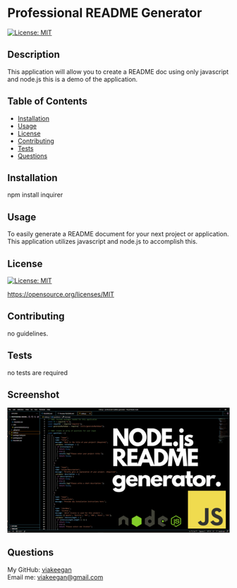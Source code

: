 # Professional README Generator

  [![License: MIT](https://img.shields.io/badge/License-MIT-yellow.svg)](https://opensource.org/licenses/MIT)

  ## Description

  This application will allow you to create a README doc using only javascript and node.js this is a demo of the application.

  ## Table of Contents

  * [Installation](#installation)
  * [Usage](#usage)
  * [License](#license)
  * [Contributing](#contributing)
  * [Tests](#tests)
  * [Questions](#questions)

  ## Installation

  npm install inquirer

  ## Usage

  To easily generate a README document for your next project or application. This application utilizes javascript and node.js to accomplish this.

  ## License

  [![License: MIT](https://img.shields.io/badge/License-MIT-yellow.svg)](https://opensource.org/licenses/MIT)
  
  https://opensource.org/licenses/MIT 
    

  ## Contributing
  
  no guidelines.
  
  ## Tests
  no tests are required

  ## Screenshot
![](./assets/images/nodesdemo.png)

  ## Questions
  My GitHub: [viakeegan](https://github.com/viakeegan) <br>
  Email me: viakeegan@gmail.com
